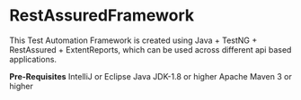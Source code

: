 # RestAssuredFramework

This Test Automation Framework is created using Java + TestNG + RestAssured + ExtentReports, which can be used across different api based applications.

**Pre-Requisites**
IntelliJ or Eclipse
Java JDK-1.8 or higher
Apache Maven 3 or higher

